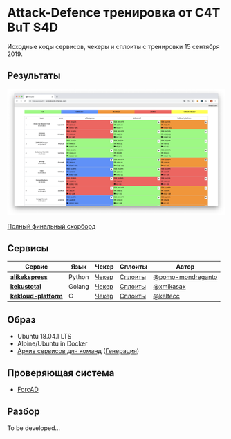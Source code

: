 # Attack-Defence тренировка от C4T BuT S4D

Исходные коды сервисов, чекеры и сплоиты с тренировки 15 сентября 2019.


## Результаты

![Топ скорборда](scoreboard/top.png)

[Полный финальный скорборд](scoreboard/full.png)


## Сервисы

| Сервис | Язык | Чекер | Сплоиты | Автор |
|--------|------|-------|---------|-------|
| **[alikekspress](services/alikekspress/)** | Python | [Чекер](checkers/alikekspress/) | [Сплоиты](sploits/alikekspress/) | [@pomo-mondreganto](https://github.com/pomo-mondreganto) |
| **[kekustotal](services/kekustotal/)** | Golang | [Чекер](checkers/kekustotal/) | [Сплоиты](sploits/kekustotal/) | [@xmikasax](https://github.com/xmikasax) |
| **[kekloud-platform](services/kekloud-platform/)** | C | [Чекер](checkers/kekloud-platform/) | [Сплоиты](sploits/kekloud-platform/) | [@keltecc](https://github.com/keltecc) |


## Образ

- Ubuntu 18.04.1 LTS
- Alpine/Ubuntu in Docker
- [Архив сервисов для команд](services/services.zip) ([Генерация](services/makezip.sh))


## Проверяющая система

- [ForcAD](https://github.com/pomo-mondreganto/ForcAD)


## Разбор

To be developed...
